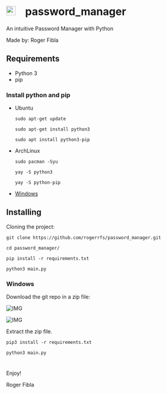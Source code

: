 #  <img src="https://github.com/rogerrfs/password_manager/blob/master/.icon/icon.ico"  width="25" height="25">ㅤpassword_manager

An intuitive Password Manager with Python

Made by: Roger Fibla

## Requirements

- Python 3
- pip

### Install python and pip

- Ubuntu

  `sudo apt-get update`
  
  `sudo apt-get install python3`
  
  `sudo apt install python3-pip`


- ArchLinux

  `sudo pacman -Syu`
  
  `yay -S python3`
  
  `yay -S python-pip `
  
- [Windows](https://www.python.org/downloads/)


## Installing

 Cloning the project:

`git clone https://github.com/rogerrfs/password_manager.git`

`cd password_manager/`

`pip install -r requirements.txt`

`python3 main.py`


### Windows

Download the git repo in a zip file:

![IMG](https://github.com/rogerrfs/EzFAC70R/blob/master/.data/img1.jpeg)

![IMG](https://github.com/rogerrfs/EzFAC70R/blob/master/.data/img2.jpeg)

Extract the zip file.

`pip3 install -r requirements.txt`

`python3 main.py`

#

Enjoy!

Roger Fibla

